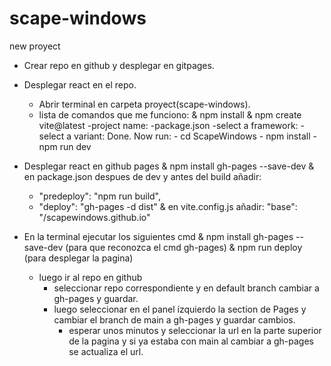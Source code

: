 # scape-windows
new proyect
  - Crear repo en github y desplegar en gitpages.
  - Desplegar react en el repo.
     * Abrir terminal en carpeta proyect(scape-windows).
     * lista de comandos que me funciono:
        & npm install
        & npm create vite@latest
           -project name:
           -package.json
           -select a framework:
           -select a variant:
           Done. Now run:
            - cd ScapeWindows 
            - npm install
            - npm run dev

   - Desplegar react en github pages
     & npm install gh-pages --save-dev
     & en package.json despues de dev y antes del build añadir:
       - "predeploy": "npm run build",
       - "deploy": "gh-pages -d dist"
      & en vite.config.js añadir:
        "base": "/scapewindows.github.io"
   - En la terminal ejecutar los siguientes cmd
     & npm install gh-pages --save-dev (para que reconozca el cmd gh-pages)
     & npm run deploy (para desplegar la pagina)
       - luego ir al repo en github 
         + seleccionar repo correspondiente y en default branch cambiar 
           a gh-pages y guardar.
         + luego seleccionar en el panel ízquierdo la section de Pages y cambiar el branch
           de main a gh-pages y guardar cambios.
           - esperar unos minutos y seleccionar la url en la parte superior 
             de la pagina y si ya estaba con main al cambiar a gh-pages se 
             actualiza el url.

